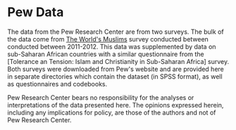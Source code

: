 # Pew Data

The data from the Pew Research Center are from two surveys. The bulk of the data come from [The World's Muslims](https://www.pewforum.org/2013/04/30/the-worlds-muslims-religion-politics-society-overview/) survey conducted between conducted between 2011-2012. This data was supplemented by data on sub-Saharan African countries with a similar questionnaire from the [Tolerance an Tension: Islam and Christianity in Sub-Saharan Africa] survey. Both surveys were downloaded from Pew's website and are provided here in separate directories which contain the dataset (in SPSS format), as well as questionnaires and codebooks.

Pew Research Center bears no responsibility for the analyses or interpretations of the data presented here. The opinions expressed herein, including any implications for policy, are those of the authors and not of Pew Research Center.